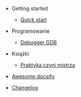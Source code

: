 - Getting started

  - [Quick start](quickstart.md)

- Programowanie

  - [Debugger GDB](programowanie/gdb.md)

- Książki

  - [Praktyka czyni mistrza](ksiazki/praktyka-czyni-mistrza.md)

- [Awesome docsify](awesome.md)
- [Changelog](changelog.md)